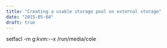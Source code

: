 ```yaml
---
title: "Creating a usable storage pool on external storage"
date: "2015-05-04"
draft: true
---
```


setfacl -m g:kvm:--x /run/media/cole